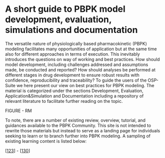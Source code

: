 # A short guide to PBPK model development, evaluation, simulations and documentation

The versatile nature of physiologically based pharmacokinetic (PBPK) modeling facilitates many opportunities of application but at the same time also for different approaches in terms of execution. This inevitably introduces the questions on way of working and best practices. How should model development, including challenges addressed and assumptions made, be conducted and reported? How should analyses be performed at different stages in drug development to ensure robust results with confidence, reproducibility and traceability? To guide the users of the OSP-Suite we here present our view on best practices for PBPK modeling. The material is categorized under the sections Development, Evaluation, Application&Simulation and Documentation  including a repository of relevant literature to facilitate further reading on the topic.  

FIGURE - RM

To note, there are a number of existing review, overview, tutorial, and guidances available to the PBPK Community. This site is not intended to rewrite those materials but instead to serve as a landing page for individuals seeking to learn or to branch further into PBPK modeling. A sampling of existing learning content is listed below:

[[123](../references.md#123)] - [[130](../references.md#130)]